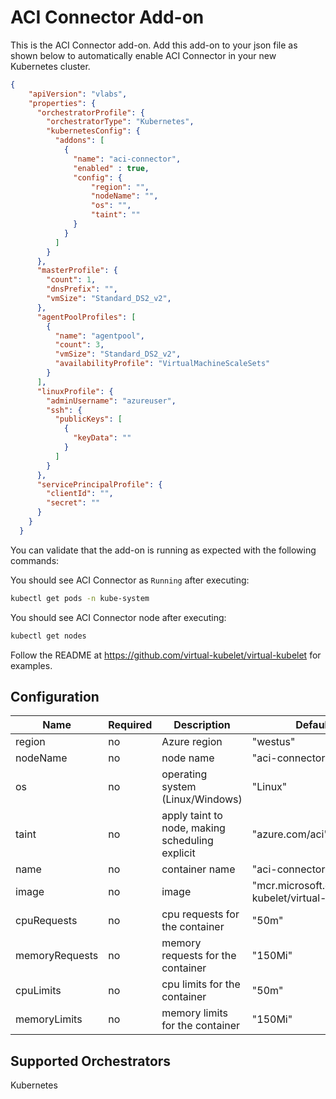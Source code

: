 # ACI Connector Add-on


This is the ACI Connector add-on.  Add this add-on to your json file as shown below to automatically enable ACI Connector in your new Kubernetes cluster.

```json
{
    "apiVersion": "vlabs",
    "properties": {
      "orchestratorProfile": {
        "orchestratorType": "Kubernetes",
        "kubernetesConfig": {
          "addons": [
            {
              "name": "aci-connector",
              "enabled" : true,
              "config": {
                  "region": "",
                  "nodeName": "",
                  "os": "",
                  "taint": ""
              }
            }
          ]
        }
      },
      "masterProfile": {
        "count": 1,
        "dnsPrefix": "",
        "vmSize": "Standard_DS2_v2",
      },
      "agentPoolProfiles": [
        {
          "name": "agentpool",
          "count": 3,
          "vmSize": "Standard_DS2_v2",
          "availabilityProfile": "VirtualMachineScaleSets"
        }
      ],
      "linuxProfile": {
        "adminUsername": "azureuser",
        "ssh": {
          "publicKeys": [
            {
              "keyData": ""
            }
          ]
        }
      },
      "servicePrincipalProfile": {
        "clientId": "",
        "secret": ""
      }
    }
  }

```

You can validate that the add-on is running as expected with the following commands:

You should see ACI Connector as `Running` after executing:

```bash
kubectl get pods -n kube-system
```

You should see ACI Connector node after executing:

```bash
kubectl get nodes
```

Follow the README at https://github.com/virtual-kubelet/virtual-kubelet for examples.

## Configuration

|Name|Required|Description|Default Value|
|---|---|---|---|
|region|no|Azure region|"westus"|
|nodeName|no|node name|"aci-connector"|
|os|no|operating system (Linux/Windows)|"Linux"|
|taint|no|apply taint to node, making scheduling explicit|"azure.com/aci"|
|name|no|container name|"aci-connector"|
|image|no|image|"mcr.microsoft.com/oss/virtual-kubelet/virtual-kubelet:latest"|
|cpuRequests|no|cpu requests for the container|"50m"|
|memoryRequests|no|memory requests for the container|"150Mi"|
|cpuLimits|no|cpu limits for the container|"50m"|
|memoryLimits|no|memory limits for the container|"150Mi"|

## Supported Orchestrators

Kubernetes
